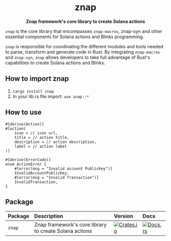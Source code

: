 <div align="center">
  <h1>znap</h1>

  <p>
    <strong>Znap framework's core library to create Solana actions</strong>
  </p>
</div>

`znap` is the core library that encompasses `znap-macros`, znap-syn and other essential components for Solana actions and Blinks programming.

`znap` is responsible for coordinating the different modules and tools needed to parse, transform and generate code in Rust. By integrating `znap-macros` and `znap-syn`, `znap` allows developers to take full advantage of Rust's capabilities to create Solana actions and Blinks.

## How to import znap

1. `cargo install znap`
2. In your lib.rs file import: `use znap::*`

## How to use

```
#[derive(Action)]
#[action(
    icon = // icon url,
    title = // action title,
    description = // action description,
    label = // action label
)]

#[derive(ErrorCode)]
enum ActionError {
    #[error(msg = "Invalid account PublicKey")]
    InvalidAccountPublicKey,
    #[error(msg = "Invalid Transaction")]
    InvalidTransaction,
}
```

## Package

| Package                 | Description                                              | Version                                                                                                                          | Docs                                                                                                            |
| :---------------------- | :------------------------------------------------------- | :------------------------------------------------------------------------------------------------------------------------------- | :-------------------------------------------------------------------------------------------------------------- |
| `znap`           | Znap framework's core library to create Solana actions           | [![Crates.io](https://img.shields.io/crates/v/anchor-lang?color=blue)](https://crates.io/crates/znap)                     | [![Docs.rs](https://docs.rs/anchor-lang/badge.svg)](https://docs.rs/znap/latest/znap/)                                |